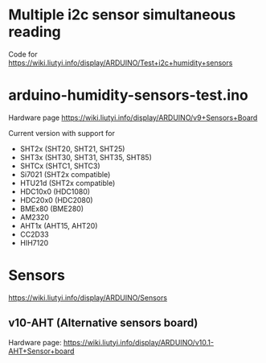 # Multiple i2c sensor simultaneous reading
Code for https://wiki.liutyi.info/display/ARDUINO/Test+i2c+humidity+sensors

# arduino-humidity-sensors-test.ino
Hardware page https://wiki.liutyi.info/display/ARDUINO/v9+Sensors+Board

Current version with support for

* SHT2x (SHT20, SHT21, SHT25)
* SHT3x (SHT30, SHT31, SHT35, SHT85)
* SHTCx (SHTC1, SHTC3)
* Si7021 (SHT2x compatible)
* HTU21d (SHT2x compatible)
* HDC10x0 (HDC1080)
* HDC20x0 (HDC2080)
* BMEx80 (BME280)
* AM2320
* AHT1x (AHT15, AHT20)
* CC2D33
* HIH7120

# Sensors
https://wiki.liutyi.info/display/ARDUINO/Sensors

## v10-AHT (Alternative sensors board)
Hardware page: https://wiki.liutyi.info/display/ARDUINO/v10.1-AHT+Sensor+board

